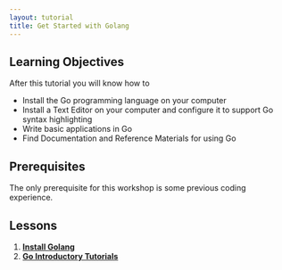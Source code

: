 ```yaml
---
layout: tutorial
title: Get Started with Golang
---
```


## Learning Objectives

After this tutorial you will know how to

* Install the Go programming language on your computer
* Install a Text Editor on your computer and configure it to support Go syntax highlighting
* Write basic applications in Go
* Find Documentation and Reference Materials for using Go

## Prerequisites

The only prerequisite for this workshop is some previous coding experience.

## Lessons

1. **[Install Golang](lessons/install-go-lang)**
2. **[Go Introductory Tutorials](lessons/go-intro-tutorials)**
